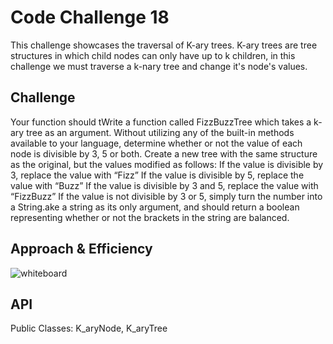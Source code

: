 # Code Challenge 18
This challenge showcases the traversal of K-ary trees. K-ary trees are tree structures in which child nodes can only have up to k children, in this challenge we must traverse a k-nary tree and change it's node's values.
## Challenge
Your function should tWrite a function called FizzBuzzTree which takes a k-ary tree as an argument.
Without utilizing any of the built-in methods available to your language, determine whether or not the value of each node is divisible by 3, 5 or both. Create a new tree with the same structure as the original, but the values modified as follows:
If the value is divisible by 3, replace the value with “Fizz”
If the value is divisible by 5, replace the value with “Buzz”
If the value is divisible by 3 and 5, replace the value with “FizzBuzz”
If the value is not divisible by 3 or 5, simply turn the number into a String.ake a string as its only argument, and should return a boolean representing whether or not the brackets in the string are balanced. 
## Approach & Efficiency
![whiteboard]()
## API
Public Classes:
K_aryNode, K_aryTree
